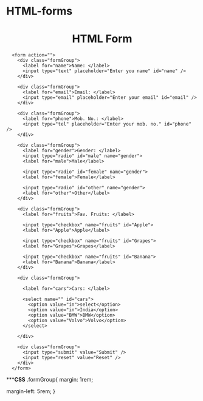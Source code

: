 # HTML-forms
<!DOCTYPE html>
<html lang="en">
  <head>
    <link rel="stylesheet" href="./Form.css" />
    <title>From</title>
  </head>
  <body>
    <center>
      <h1>HTML Form</h1>
    </center>

      <form action="">
        <div class="formGroup">
          <label for="name">Name: </label>
          <input type="text" placeholder="Enter you name" id="name" />
        </div>

        <div class="formGroup">
          <label for="email">Email: </label>
          <input type="email" placeholder="Enter your email" id="email" />
        </div>

        <div class="formGroup">
          <label for="phone">Mob. No.: </label>
          <input type="tel" placeholder="Enter your mob. no." id="phone" />
        </div>

        <div class="formGroup">
          <label for="gender">Gender: </label>
          <input type="radio" id="male" name="gender">
          <label for="male">Male</label>
          
          <input type="radio" id="female" name="gender">
          <label for="female">Female</label>
          
          <input type="radio" id="other" name="gender">
          <label for="other">Other</label>
        </div>

        <div class="formGroup">
          <label for="fruits">Fav. Fruits: </label>

          <input type="checkbox" name="fruits" id="Apple">
          <label for="Apple">Apple</label>

          <input type="checkbox" name="fruits" id="Grapes">
          <label for="Grapes">Grapes</label>

          <input type="checkbox" name="fruits" id="Banana">
          <label for="Banana">Banana</label>
        </div>

        <div class="formGroup">

          <label for="cars">Cars: </label>

          <select name="" id="cars">
            <option value="in">select</option>
            <option value="in">India</option>
            <option value="BMW">BMW</option>
            <option value="Volvo">Volvo</option>
          </select>

        </div>
        
        <div class="formGroup">
          <input type="submit" value="Submit" />
          <input type="reset" value="Reset" />
        </div>
      </form>
  </body>
</html>

*************CSS**********
.formGroup{
  margin: 1rem;

  margin-left: 5rem;
}
